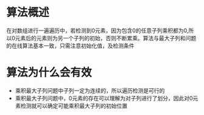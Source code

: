 # 算法概述
在对数组进行一遍遍历中，若检测到0元素，因为包含0的任意子列乘积都为0,所以0元素后的元素则为另一个子列的初始，否则不断累乘。算法与最大子列和问题的在线算法基本一致，只需注意初始化值，及检测条件
# 算法为什么会有效
* 乘积最大子列问题中子列一定为连续的，所以遍历检测是可行的
* 乘积最大子列问题中，0元素的存在可以理解为对子列进行了划分，因此对0元素检测就可以确定可能乘积最大子列的初始位置